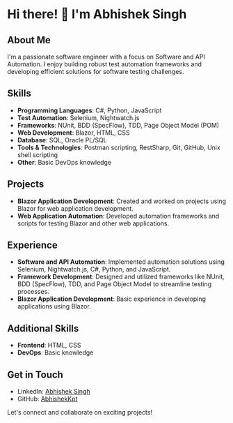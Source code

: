 # Hi there! 👋 I'm Abhishek Singh

## About Me
I'm a passionate software engineer with a focus on Software and API Automation. I enjoy building robust test automation frameworks and developing efficient solutions for software testing challenges.

## Skills
- **Programming Languages**: C#, Python, JavaScript
- **Test Automation**: Selenium, Nightwatch.js
- **Frameworks**: NUnit, BDD (SpecFlow), TDD, Page Object Model (POM)
- **Web Development**: Blazor, HTML, CSS
- **Database**: SQL, Oracle PL/SQL
- **Tools & Technologies**: Postman scripting, RestSharp, Git, GitHub, Unix shell scripting
- **Other**: Basic DevOps knowledge

## Projects
- **Blazor Application Development**: Created and worked on projects using Blazor for web application development.
- **Web Application Automation**: Developed automation frameworks and scripts for testing Blazor and other web applications.

## Experience
- **Software and API Automation**: Implemented automation solutions using Selenium, Nightwatch.js, C#, Python, and JavaScript.
- **Framework Development**: Designed and utilized frameworks like NUnit, BDD (SpecFlow), TDD, and Page Object Model to streamline testing processes.
- **Blazor Application Development**: Basic experience in developing applications using Blazor.

## Additional Skills
- **Frontend**: HTML, CSS
- **DevOps**: Basic knowledge

## Get in Touch
- LinkedIn: [Abhishek Singh](www.linkedin.com/in/abhishek-singh-07736215b)
- GitHub: [AbhishekKpt](https://github.com/abhishekkpt)

Let's connect and collaborate on exciting projects!
